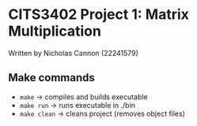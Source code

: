 # CITS3402 Project 1: Matrix Multiplication

Written by Nicholas Cannon (22241579)

## Make commands

- `make` -> compiles and builds executable
- `make run` -> runs executable in ./bin
- `make clean` -> cleans project (removes object files)
